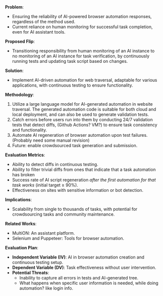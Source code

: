 
**Problem**:
- Ensuring the reliability of AI-powered browser automation responses, regardless of the method used.
- Current reliance on human monitoring for successful task completion, even for AI assistant tools.

**Proposed Flip**:
- Transitioning responsibility from human monitoring of an AI instance to no monitoring of an AI instance for task verification, by continuously running tests and updating task script based on changes. 

**Solution**:
- Implement AI-driven automation for web traversal, adaptable for various applications, with continuous testing to ensure functionality.

**Methodology**:
1. Utilize a large language model for AI-generated automation in website traversal. The generated automation code is suitable for both cloud and local deployment, and can also be used to generate validation tests.
2. Catch errors before users run into them by conducting 24/7 validation tests that detect diffs, (Github Actions? VM?) to ensure task consistency and functionality. 
3. Automate AI regeneration of browser automation upon test failures. (Probably need some manual revision)
4. Future: enable crowdsourced task generation and submission.

**Evaluation Metrics**:
- Ability to detect diffs in continuous testing.
- Ability to filter trivial diffs from ones that indicate that a task automation has broken 
- Success rate of AI script regeneration *after the first automation for that task works* (initial target ≥ 90%).
- Effectiveness on sites with sensitive information or bot detection.

**Implications**:
- Scalability from single to thousands of tasks, with potential for crowdsourcing tasks and community maintenance. 

**Related Works**:
- MultiON: An assistant platform.
- Selenium and Puppeteer: Tools for browser automation.

**Evaluation Plan**:
- **Independent Variable (IV)**: AI in browser automation creation and continuous testing setup.
- **Dependent Variable (DV)**: Task effectiveness without user intervention.
- **Potential Threats**: 
	- Inability to capture all errors in tests and AI-generated tree.
	- What happens when specific user information is needed, while doing automation? like login info.

